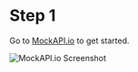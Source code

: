 # Step 1

Go to [MockAPI.io](https://mockapi.io) to get started.

![MockAPI.io Screenshot](/public/step-1.jpeg)
